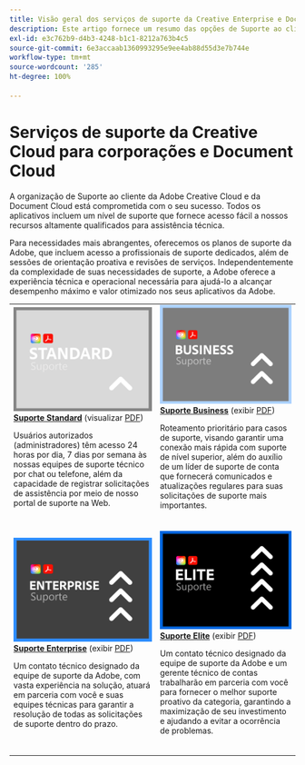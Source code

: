 ```yaml
---
title: Visão geral dos serviços de suporte da Creative Enterprise e Document Cloud
description: Este artigo fornece um resumo das opções de Suporte ao cliente da Adobe Creative Cloud e Document Cloud. Essas opções incluem os níveis Padrão, Business, Enterprise e Elite.
exl-id: e3c762b9-d4b3-4248-b1c1-8212a763b4c5
source-git-commit: 6e3accaab1360993295e9ee4ab88d55d3e7b744e
workflow-type: tm+mt
source-wordcount: '285'
ht-degree: 100%

---
```


# Serviços de suporte da Creative Cloud para corporações e Document Cloud

A organização de Suporte ao cliente da Adobe Creative Cloud e da Document Cloud está comprometida com o seu sucesso. Todos os aplicativos incluem um nível de suporte que fornece acesso fácil a nossos recursos altamente qualificados para assistência técnica.

Para necessidades mais abrangentes, oferecemos os planos de suporte da Adobe, que incluem acesso a profissionais de suporte dedicados, além de sessões de orientação proativa e revisões de serviços. Independentemente da complexidade de suas necessidades de suporte, a Adobe oferece a experiência técnica e operacional necessária para ajudá-lo a alcançar desempenho máximo e valor otimizado nos seus aplicativos da Adobe.

<table style="table-layout:fixed">
<tr>
  <td>
    <a href="dme-standard.md">
    <img alt="Standard" src="assets/STANDARDSupportThumbnailCC.png"/>
    </a>
    <div>
    <a href="dme-standard.md"><strong>Suporte Standard</strong></a> (visualizar <a href="assets/DMeStandardSupportDatasheet_2022.pdf" target="_blank">PDF</a>)
    </div>
    <p>Usuários autorizados (administradores) têm acesso 24 horas por dia, 7 dias por semana às nossas equipes de suporte técnico por chat ou telefone, além da capacidade de registrar solicitações de assistência por meio de nosso portal de suporte na Web. </p>
    <br>
  </td>
  <td>
    <a href="dme-business.md">
      <img alt="Business" src="assets/BusinessSupportThumbnailCC.png">
    </a>
    <div>
    <a href="dme-business.md"><strong>Suporte Business</strong></a> (exibir <a href="assets/DMeBusinessSupportDatasheet_2022.pdf" target="_blank">PDF</a>)
    </div>
    <p>Roteamento prioritário para casos de suporte, visando garantir uma conexão mais rápida com suporte de nível superior, além do auxílio de um líder de suporte de conta que fornecerá comunicados e atualizações regulares para suas solicitações de suporte mais importantes.</p>
    <br>
  </td>
</tr>
<tr>
  <td>
    <a href="dme-enterprise.md">
    <img alt="Enterprise" src="assets/EnterpriseSupportThumbnailxx.png"/>
    </a>
    <div>
    <a href="dme-enterprise.md"><strong>Suporte Enterprise</strong></a> (exibir <a href="assets/DMeEnterpriseSupportDatasheet_2022.pdf" target="_blank">PDF</a>)
    </div>
    <p>Um contato técnico designado da equipe de suporte da Adobe, com vasta experiência na solução, atuará em parceria com você e suas equipes técnicas para garantir a resolução de todas as solicitações de suporte dentro do prazo.</p>
    <br>
  </td>
  <td>
    <a href="dme-elite.md">
      <img alt="Elite" src="assets/EliteSupportThumbnailcc.png">
    </a>
    <div>
    <a href="dme-elite.md"><strong>Suporte Elite</strong></a> (exibir <a href="assets/DMeEliteSupportDatasheet_2022.pdf" target="_blank">PDF</a>)
    </div>
    <p>Um contato técnico designado da equipe de suporte da Adobe e um gerente técnico de contas trabalharão em parceria com você para fornecer o melhor suporte proativo da categoria, garantindo a maximização de seu investimento e ajudando a evitar a ocorrência de problemas.</p>
    <br>
  </td>
</tr>
</table>

